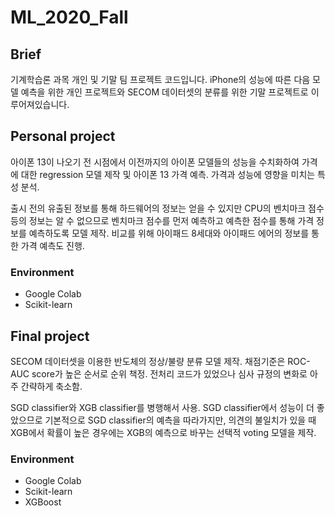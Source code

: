 # ML_2020_Fall
## Brief
기계학습론 과목 개인 및 기말 팀 프로젝트 코드입니다. iPhone의 성능에 따른 다음 모델 예측을 위한 개인 프로젝트와 SECOM 데이터셋의 분류를 위한 기말 프로젝트로 이루어져있습니다.

## Personal project
아이폰 13이 나오기 전 시점에서 이전까지의 아이폰 모델들의 성능을 수치화하여 가격에 대한 regression 모델 제작 및 아이폰 13 가격 예측. 가격과 성능에 영향을 미치는 특성 분석.   
   
출시 전의 유출된 정보를 통해 하드웨어의 정보는 얻을 수 있지만 CPU의 벤치마크 점수등의 정보는 알 수 없으므로 벤치마크 점수를 먼저 예측하고 예측한 점수를 통해 가격 정보를 예측하도록 모델 제작. 비교를 위해 아이패드 8세대와 아이패드 에어의 정보를 통한 가격 예측도 진행.

### Environment
- Google Colab
- Scikit-learn

## Final project
SECOM 데이터셋을 이용한 반도체의 정상/불량 분류 모델 제작. 채점기준은 ROC-AUC score가 높은 순서로 순위 책정. 전처리 코드가 있었으나 심사 규정의 변화로 아주 간략하게 축소함.   
   
SGD classifier와 XGB classifier를 병행해서 사용. SGD classifier에서 성능이 더 좋았으므로 기본적으로 SGD classifier의 예측을 따라가지만, 의견의 불일치가 있을 때 XGB에서 확률이 높은 경우에는 XGB의 예측으로 바꾸는 선택적 voting 모델을 제작. 
### Environment
- Google Colab
- Scikit-learn
- XGBoost